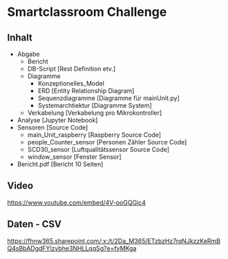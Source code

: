 # Smartclassroom Challenge
## Inhalt
- Abgabe
  - Bericht 
  - DB-Script [Rest Definition etv.]
  -  Diagramme 
      - Konzeptionelles_Model
      - ERD [Entity Relationship Diagram]
      - Sequenzdiagramme [Diagramme für mainUnit.py]
      - Systemarchtiektur [Diagramme System]
  - Verkabelung [Verkabelung pro Mikrokontroller]
- Analyse [Jupyter Notebook]
- Sensoren [Source Code]
  - main_Unit_raspberry [Raspberry Source Code] 
  - people_Counter_sensor [Personen Zähler Source Code]
  - SCD30_sensor [Luftqualitätssensor Source Code]
  - window_sensor [Fenster Sensor]
- Bericht.pdf [Bericht 10 Seiten]
## Video
https://www.youtube.com/embed/4V-ooGQGic4
## Daten - CSV
https://fhnw365.sharepoint.com/:x:/t/2Da_M365/ETzbzHz7rqNJkzzKeRmBQ4sBbADgdFYlzvbhe3NHLLqqSg?e=fyMKga
